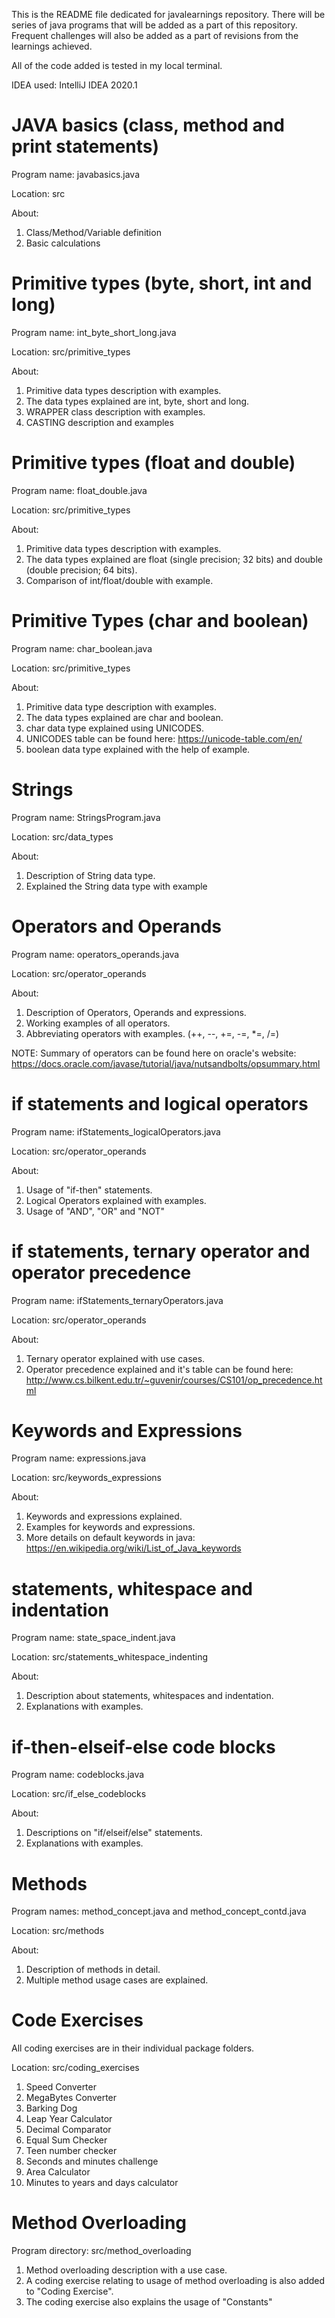 This is the README file dedicated for javalearnings repository.
There will be series of java programs that will be added as a part of this repository.
Frequent challenges will also be added as a part of revisions from the learnings achieved.

All of the code added is tested in my local terminal.

IDEA used: IntelliJ IDEA 2020.1
 
# JAVA basics (class, method and print statements)
Program name: javabasics.java

Location: src

About: 
1. Class/Method/Variable definition
2. Basic calculations

# Primitive types (byte, short, int and long)
Program name: int_byte_short_long.java

Location: src/primitive_types

About:
1. Primitive data types description with examples.
2. The data types explained are int, byte, short and long.
2. WRAPPER class description with examples.
3. CASTING description and examples

# Primitive types (float and double)
Program name: float_double.java

Location: src/primitive_types

About:
1. Primitive data types description with examples.
2. The data types explained are float (single precision; 32 bits) and double (double precision; 64 bits).
3. Comparison of int/float/double with example.

# Primitive Types (char and boolean)
Program name: char_boolean.java

Location: src/primitive_types

About:
1. Primitive data type description with examples.
2. The data types explained are char and boolean.
3. char data type explained using UNICODES.
4. UNICODES table can be found here: https://unicode-table.com/en/
5. boolean data type explained with the help of example.

# Strings
Program name: StringsProgram.java

Location: src/data_types

About:
1. Description of String data type.
2. Explained the String data type with example

# Operators and Operands
Program name: operators_operands.java

Location: src/operator_operands

About:
1. Description of Operators, Operands and expressions.
2. Working examples of all operators.
3. Abbreviating operators with examples. (++, --, +=, -=, *=, /=)

NOTE: Summary of operators can be found here on oracle's website: https://docs.oracle.com/javase/tutorial/java/nutsandbolts/opsummary.html

# if statements and logical operators
Program name: ifStatements_logicalOperators.java

Location: src/operator_operands

About:
1. Usage of "if-then" statements.
2. Logical Operators explained with examples.
3. Usage of "AND", "OR" and "NOT"

# if statements, ternary operator and operator precedence
Program name: ifStatements_ternaryOperators.java

Location: src/operator_operands

About:
1. Ternary operator explained with use cases.
2. Operator precedence explained and it's table can be found here: http://www.cs.bilkent.edu.tr/~guvenir/courses/CS101/op_precedence.html

# Keywords and Expressions
Program name: expressions.java

Location: src/keywords_expressions

About:
1. Keywords and expressions explained.
2. Examples for keywords and expressions.
3. More details on default keywords in java: https://en.wikipedia.org/wiki/List_of_Java_keywords
 
# statements, whitespace and indentation
Program name: state_space_indent.java

Location: src/statements_whitespace_indenting

About:
1. Description about statements, whitespaces and indentation.
2. Explanations with examples.

# if-then-elseif-else code blocks
Program name: codeblocks.java

Location: src/if_else_codeblocks

About:
1. Descriptions on "if/elseif/else" statements.
2. Explanations with examples. 

# Methods
Program names: method_concept.java and method_concept_contd.java

Location: src/methods

About:
1. Description of methods in detail.
2. Multiple method usage cases are explained.

# Code Exercises
All coding exercises are in their individual package folders. 

Location: src/coding_exercises

1. Speed Converter 
2. MegaBytes Converter
3. Barking Dog
4. Leap Year Calculator
5. Decimal Comparator
6. Equal Sum Checker
7. Teen number checker
8. Seconds and minutes challenge
9. Area Calculator
10. Minutes to years and days calculator 

# Method Overloading
Program directory: src/method_overloading

1. Method overloading description with a use case.
2. A coding exercise relating to usage of method overloading is also added to "Coding Exercise".
3. The coding exercise also explains the usage of "Constants"